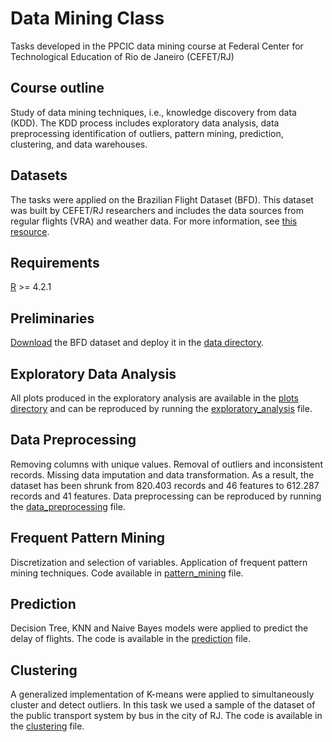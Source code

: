 # Data Mining Class
Tasks developed in the PPCIC data mining course at Federal Center for Technological Education of Rio de Janeiro (CEFET/RJ)

## Course outline
Study of data mining techniques, i.e., knowledge discovery from data (KDD). The KDD process includes exploratory data analysis, data preprocessing identification of outliers, pattern mining, prediction, clustering, and data warehouses.

## Datasets
The tasks were applied on the Brazilian Flight Dataset (BFD). This dataset was built by CEFET/RJ researchers and includes the data sources from regular flights (VRA) and weather data. For more information, see [this resource](https://ieee-dataport.org/documents/brazilian-flights-dataset).

## Requirements
[R](http://cran.rstudio.com/bin/linux/ubuntu/) >= 4.2.1

## Preliminaries
[Download](https://ieee-dataport.org/documents/brazilian-flights-dataset) the BFD dataset and deploy it in the [data directory](data).

## Exploratory Data Analysis
All plots produced in the exploratory analysis are available in the [plots directory](exploratory_analysis/plots) and can be reproduced by running the [exploratory_analysis](exploratory_analysis/exploratory_analysis.R) file.

## Data Preprocessing
Removing columns with unique values. Removal of outliers and inconsistent records. Missing data imputation and data transformation. As a result, the dataset has been shrunk from 820.403 records and 46 features to 612.287 records and 41 features. Data preprocessing can be reproduced by running the [data_preprocessing](data_preprocessing/data_preprocessing.R) file.

## Frequent Pattern Mining
Discretization and selection of variables. Application of frequent pattern mining techniques. Code available in [pattern_mining](pattern_mining/patern.R) file.

## Prediction
Decision Tree, KNN and Naive Bayes models were applied to predict the delay of flights. The code is available in the [prediction](prediction/prediction.R) file.

## Clustering
A generalized implementation of K-means were applied to simultaneously cluster and detect outliers. In this task we used a sample of the dataset of the public transport system by bus in the city of RJ. The code is available in the [clustering](clustering/clustering.R) file.
